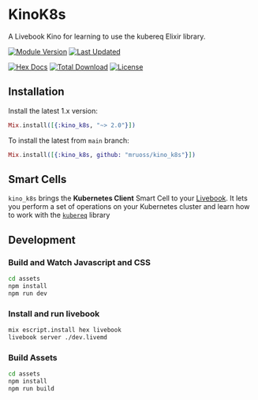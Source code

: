 # KinoK8s

A Livebook Kino for learning to use the kubereq Elixir library.

[![Module Version](https://img.shields.io/hexpm/v/kino_k8s.svg)](https://hex.pm/packages/kino_k8s)
[![Last Updated](https://img.shields.io/github/last-commit/mruoss/kino_k8s.svg)](https://github.com/mruoss/kino_k8s/commits/main)

[![Hex Docs](https://img.shields.io/badge/hex-docs-lightgreen.svg)](https://hexdocs.pm/kino_k8s/)
[![Total Download](https://img.shields.io/hexpm/dt/kino_k8s.svg)](https://hex.pm/packages/kino_k8s)
[![License](https://img.shields.io/hexpm/l/kino_k8s.svg)](https://github.com/mruoss/kino_k8s/blob/main/LICENSE)

## Installation

Install the latest 1.x version:

```elixir
Mix.install([{:kino_k8s, "~> 2.0"}])
```

To install the latest from `main` branch:

```elixir
Mix.install([{:kino_k8s, github: "mruoss/kino_k8s"}])
```

## Smart Cells

`kino_k8s` brings the **Kubernetes Client** Smart Cell to your
[Livebook](https://livebook.dev). It lets you perform a set of operations on
your Kubernetes cluster and learn how to work with the
[`kubereq`](https://github.com/mruoss/kubereq) library


## Development

### Build and Watch Javascript and CSS

```bash
cd assets
npm install
npm run dev
```

### Install and run livebook

```bash
mix escript.install hex livebook
livebook server ./dev.livemd
```

### Build Assets

```bash
cd assets
npm install
npm run build
```
